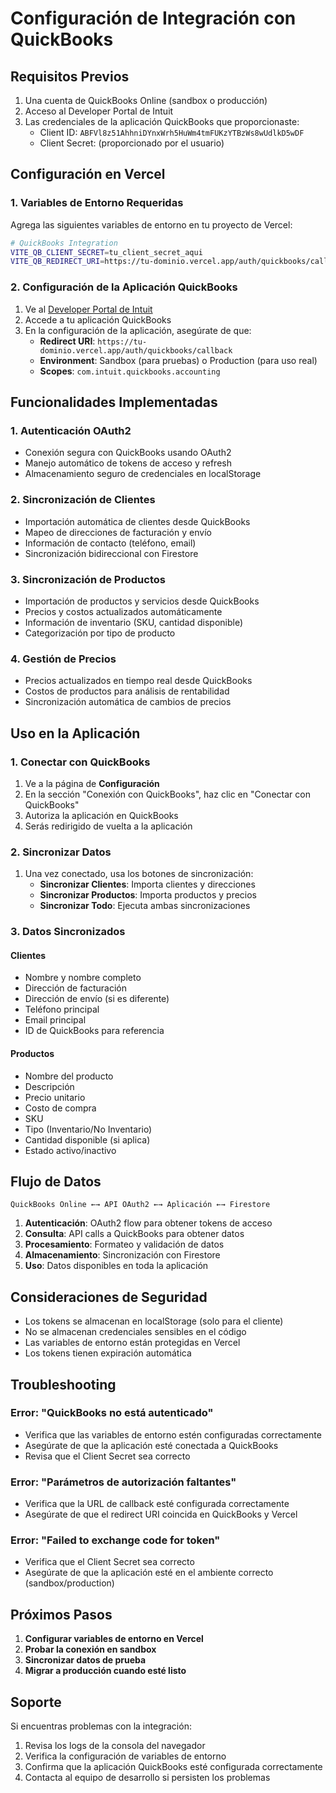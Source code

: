 # Configuración de Integración con QuickBooks

## Requisitos Previos

1. Una cuenta de QuickBooks Online (sandbox o producción)
2. Acceso al Developer Portal de Intuit
3. Las credenciales de la aplicación QuickBooks que proporcionaste:
   - Client ID: `ABFVl8z51AhhniDYnxWrh5HuWm4tmFUKzYTBzWs8wUdlkD5wDF`
   - Client Secret: (proporcionado por el usuario)

## Configuración en Vercel

### 1. Variables de Entorno Requeridas

Agrega las siguientes variables de entorno en tu proyecto de Vercel:

```bash
# QuickBooks Integration
VITE_QB_CLIENT_SECRET=tu_client_secret_aqui
VITE_QB_REDIRECT_URI=https://tu-dominio.vercel.app/auth/quickbooks/callback
```

### 2. Configuración de la Aplicación QuickBooks

1. Ve al [Developer Portal de Intuit](https://developer.intuit.com/)
2. Accede a tu aplicación QuickBooks
3. En la configuración de la aplicación, asegúrate de que:
   - **Redirect URI**: `https://tu-dominio.vercel.app/auth/quickbooks/callback`
   - **Environment**: Sandbox (para pruebas) o Production (para uso real)
   - **Scopes**: `com.intuit.quickbooks.accounting`

## Funcionalidades Implementadas

### 1. Autenticación OAuth2
- Conexión segura con QuickBooks usando OAuth2
- Manejo automático de tokens de acceso y refresh
- Almacenamiento seguro de credenciales en localStorage

### 2. Sincronización de Clientes
- Importación automática de clientes desde QuickBooks
- Mapeo de direcciones de facturación y envío
- Información de contacto (teléfono, email)
- Sincronización bidireccional con Firestore

### 3. Sincronización de Productos
- Importación de productos y servicios desde QuickBooks
- Precios y costos actualizados automáticamente
- Información de inventario (SKU, cantidad disponible)
- Categorización por tipo de producto

### 4. Gestión de Precios
- Precios actualizados en tiempo real desde QuickBooks
- Costos de productos para análisis de rentabilidad
- Sincronización automática de cambios de precios

## Uso en la Aplicación

### 1. Conectar con QuickBooks
1. Ve a la página de **Configuración**
2. En la sección "Conexión con QuickBooks", haz clic en "Conectar con QuickBooks"
3. Autoriza la aplicación en QuickBooks
4. Serás redirigido de vuelta a la aplicación

### 2. Sincronizar Datos
1. Una vez conectado, usa los botones de sincronización:
   - **Sincronizar Clientes**: Importa clientes y direcciones
   - **Sincronizar Productos**: Importa productos y precios
   - **Sincronizar Todo**: Ejecuta ambas sincronizaciones

### 3. Datos Sincronizados

#### Clientes
- Nombre y nombre completo
- Dirección de facturación
- Dirección de envío (si es diferente)
- Teléfono principal
- Email principal
- ID de QuickBooks para referencia

#### Productos
- Nombre del producto
- Descripción
- Precio unitario
- Costo de compra
- SKU
- Tipo (Inventario/No Inventario)
- Cantidad disponible (si aplica)
- Estado activo/inactivo

## Flujo de Datos

```
QuickBooks Online ←→ API OAuth2 ←→ Aplicación ←→ Firestore
```

1. **Autenticación**: OAuth2 flow para obtener tokens de acceso
2. **Consulta**: API calls a QuickBooks para obtener datos
3. **Procesamiento**: Formateo y validación de datos
4. **Almacenamiento**: Sincronización con Firestore
5. **Uso**: Datos disponibles en toda la aplicación

## Consideraciones de Seguridad

- Los tokens se almacenan en localStorage (solo para el cliente)
- No se almacenan credenciales sensibles en el código
- Las variables de entorno están protegidas en Vercel
- Los tokens tienen expiración automática

## Troubleshooting

### Error: "QuickBooks no está autenticado"
- Verifica que las variables de entorno estén configuradas correctamente
- Asegúrate de que la aplicación esté conectada a QuickBooks
- Revisa que el Client Secret sea correcto

### Error: "Parámetros de autorización faltantes"
- Verifica que la URL de callback esté configurada correctamente
- Asegúrate de que el redirect URI coincida en QuickBooks y Vercel

### Error: "Failed to exchange code for token"
- Verifica que el Client Secret sea correcto
- Asegúrate de que la aplicación esté en el ambiente correcto (sandbox/production)

## Próximos Pasos

1. **Configurar variables de entorno en Vercel**
2. **Probar la conexión en sandbox**
3. **Sincronizar datos de prueba**
4. **Migrar a producción cuando esté listo**

## Soporte

Si encuentras problemas con la integración:
1. Revisa los logs de la consola del navegador
2. Verifica la configuración de variables de entorno
3. Confirma que la aplicación QuickBooks esté configurada correctamente
4. Contacta al equipo de desarrollo si persisten los problemas 
